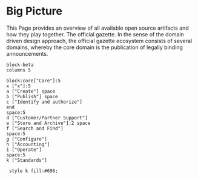 # Big Picture
This Page provides an overview of all available open source artifacts and how they play together. The official gazette. In the sense of the domain driven design approach, the official gazette ecosystem consists of several domains, whereby the core domain is the publication of legally binding announcements.

```mermaid
block-beta
columns 5

block:core["Core"]:5
x ["x"]:5
a ["Create"] space
b ["Publish"] space
c ["Identify and authorize"]
end
space:5
d ["Customer/Partner Support"]
e ["Store and Archive"]:2 space
f ["Search and Find"]
space:5
g ["Configure"]
h ["Accounting"]
i ["Operate"]
space:5
k ["Standards"]

 style k fill:#696;
```
